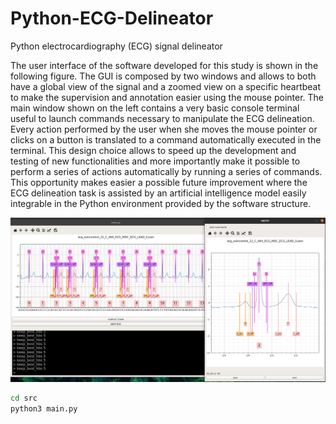 # Python-ECG-Delineator
Python electrocardiography (ECG) signal delineator

The user interface of the software developed for this study is shown in the following figure. The GUI is composed by two windows and allows to both have a global view of the signal and a zoomed view on a specific heartbeat to make the supervision and annotation easier using the mouse pointer. The main window shown on the left contains a very basic console terminal useful to launch commands necessary to manipulate the ECG delineation. Every action performed by the user when she moves the mouse pointer or clicks on a button is translated to a command automatically executed in the terminal. This design choice allows to speed up the development and testing of new functionalities and more importantly make it possible to perform a series of actions automatically by running a series of commands. This opportunity makes easier a possible future improvement where the ECG delineation task is assisted by an artificial intelligence model easily integrable in the Python environment provided by the software structure.

<img src="./gui_img.png">

```bash
cd src
python3 main.py
```